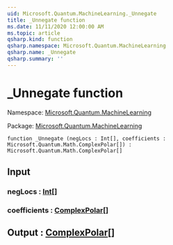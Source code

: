 ```yaml
---
uid: Microsoft.Quantum.MachineLearning._Unnegate
title: _Unnegate function
ms.date: 11/11/2020 12:00:00 AM
ms.topic: article
qsharp.kind: function
qsharp.namespace: Microsoft.Quantum.MachineLearning
qsharp.name: _Unnegate
qsharp.summary: ''
---
```


# _Unnegate function

Namespace: [Microsoft.Quantum.MachineLearning](xref:Microsoft.Quantum.MachineLearning)

Package: [Microsoft.Quantum.MachineLearning](https://nuget.org/packages/Microsoft.Quantum.MachineLearning)




```qsharp
function _Unnegate (negLocs : Int[], coefficients : Microsoft.Quantum.Math.ComplexPolar[]) : Microsoft.Quantum.Math.ComplexPolar[]
```


## Input

### negLocs : [Int](xref:microsoft.quantum.lang-ref.int)[]




### coefficients : [ComplexPolar](xref:Microsoft.Quantum.Math.ComplexPolar)[]





## Output : [ComplexPolar](xref:Microsoft.Quantum.Math.ComplexPolar)[]

